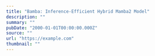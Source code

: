 ```yaml
---
title: "Bamba: Inference-Efficient Hybrid Mamba2 Model"
description: ""
summary: ""
pubDate: "2000-01-01T00:00:00.000Z"
source: ""
url: "https://example.com"
thumbnail: ""
---
```


